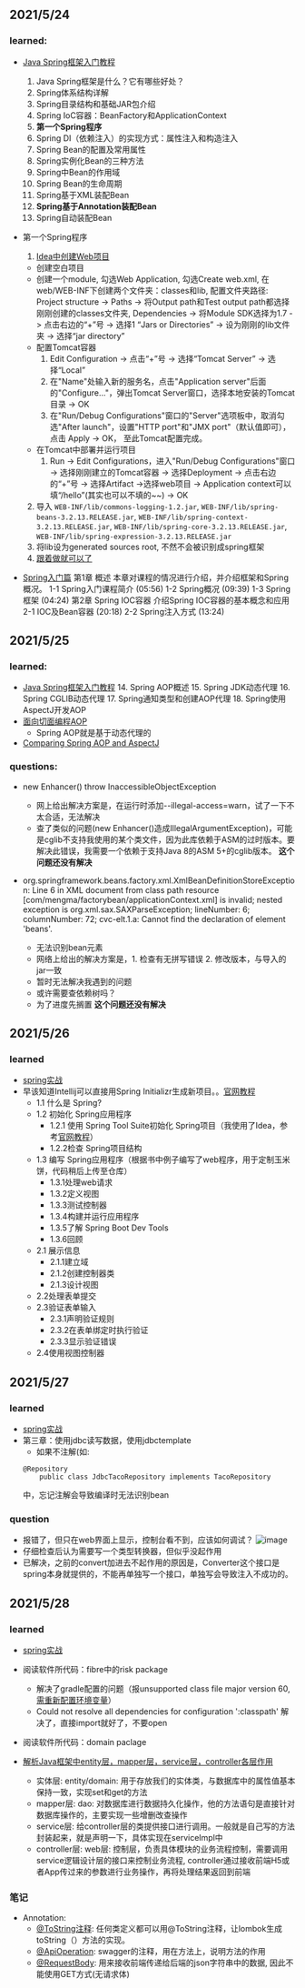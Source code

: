 ## 2021/5/24

### learned:

* [Java Spring框架入门教程](http://c.biancheng.net/spring/)
  1. Java Spring框架是什么？它有哪些好处？
  2. Spring体系结构详解
  3. Spring目录结构和基础JAR包介绍
  4. Spring IoC容器：BeanFactory和ApplicationContext
  5. **第一个Spring程序**
  6. Spring DI（依赖注入）的实现方式：属性注入和构造注入
  7. Spring Bean的配置及常用属性
  8. Spring实例化Bean的三种方法
  9. Spring中Bean的作用域
  10. Spring Bean的生命周期
  11. Spring基于XML装配Bean
  12. **Spring基于Annotation装配Bean**
  13. Spring自动装配Bean
 
* 第一个Spring程序
  1. [Idea中创建Web项目](https://www.cnblogs.com/yangyquin/p/5285272.html)
    - 创建空白项目
    - 创建一个module, 勾选Web Application, 勾选Create web.xml, 在web/WEB-INF下创建两个文件夹：classes和lib, 配置文件夹路径: Project structure -> Paths -> 将Output path和Test output path都选择刚刚创建的classes文件夹, Dependencies ->  将Module SDK选择为1.7 -> 点击右边的“+”号  -> 选择1 “Jars or Directories” -> 设为刚刚的lib文件夹 -> 选择“jar directory”
    - 配置Tomcat容器
      1. Edit Configuration -> 点击“+”号 -> 选择“Tomcat Server” -> 选择“Local”
      2. 在"Name"处输入新的服务名，点击"Application server"后面的"Configure..."，弹出Tomcat Server窗口，选择本地安装的Tomcat目录 -> OK 
      3. 在"Run/Debug Configurations"窗口的"Server"选项板中，取消勾选"After launch"，设置"HTTP port"和"JMX port"（默认值即可），点击 Apply -> OK， 至此Tomcat配置完成。
    - 在Tomcat中部署并运行项目 
      1. Run -> Edit Configurations，进入"Run/Debug Configurations"窗口 -> 选择刚刚建立的Tomcat容器 -> 选择Deployment -> 点击右边的“+”号 -> 选择Artifact ->选择web项目 -> Application context可以填“/hello”(其实也可以不填的~~) -> OK

  2. 导入 `WEB-INF/lib/commons-logging-1.2.jar`, `WEB-INF/lib/spring-beans-3.2.13.RELEASE.jar`, `WEB-INF/lib/spring-context-3.2.13.RELEASE.jar`, `WEB-INF/lib/spring-core-3.2.13.RELEASE.jar`, `WEB-INF/lib/spring-expression-3.2.13.RELEASE.jar`
  3. 将lib设为generated sources root, 不然不会被识别成spring框架
  4. [跟着做就可以了](http://c.biancheng.net/view/4251.html)

* [Spring入门篇](https://www.imooc.com/learn/196)
第1章 概述
本章对课程的情况进行介绍，并介绍框架和Spring概况。
 1-1 Spring入门课程简介 (05:56)
 1-2 Spring概况 (09:39)
 1-3 Spring框架 (04:24)
第2章 Spring IOC容器
介绍Spring IOC容器的基本概念和应用
 2-1 IOC及Bean容器 (20:18)
 2-2 Spring注入方式 (13:24)


## 2021/5/25

### learned:

* [Java Spring框架入门教程](http://c.biancheng.net/spring/)
  14. Spring AOP概述
  15. Spring JDK动态代理
  16. Spring CGLlB动态代理
  17. Spring通知类型和创建AOP代理
  18. Spring使用AspectJ开发AOP
* [面向切面编程AOP](https://www.zhihu.com/question/24863332)
  - Spring AOP就是基于动态代理的
* [Comparing Spring AOP and AspectJ](https://www.baeldung.com/spring-aop-vs-aspectj)



### questions:
* new Enhancer() throw InaccessibleObjectException
  - 网上给出解决方案是，在运行时添加--illegal-access=warn，试了一下不太合适，无法解决
  - 查了类似的问题(new Enhancer()造成IllegalArgumentException)，可能是cglib不支持我使用的某个类文件，因为此库依赖于ASM的过时版本。要解决此错误，我需要一个依赖于支持Java 8的ASM 5+的cglib版本。
  **这个问题还没有解决**
  
* org.springframework.beans.factory.xml.XmlBeanDefinitionStoreException: Line 6 in XML document from class path resource [com/mengma/factorybean/applicationContext.xml] is invalid; nested exception is org.xml.sax.SAXParseException; lineNumber: 6; columnNumber: 72; cvc-elt.1.a: Cannot find the declaration of element 'beans'.
  - 无法识别bean元素
  - 网络上给出的解决方案是，1. 检查有无拼写错误 2. 修改版本，与导入的jar一致
  - 暂时无法解决我遇到的问题
  - 或许需要查依赖树吗？
  - 为了进度先搁置
  **这个问题还没有解决**


## 2021/5/26
### learned
* [spring实战](https://potoyang.gitbook.io/spring-in-action-v5/)
* 早该知道Intellij可以直接用Spring Initializr生成新项目。。[官网教程](https://www.jetbrains.com/help/idea/spring-boot.html)
  - 1.1 什么是 Spring?
  - 1.2 初始化 Spring应用程序
      - 1.2.1 使用 Spring Tool Suite初始化 Spring项目（我使用了Idea，参考[官网教程](https://www.jetbrains.com/help/idea/spring-boot.html)）
      - 1.2.2检查 Spring项目结构
  - 1.3 编写 Spring应用程序（根据书中例子编写了web程序，用于定制玉米饼，代码稍后上传至仓库）
      - 1.3.1处理web请求
      - 1.3.2定义视图
      - 1.3.3测试控制器
      - 1.3.4构建并运行应用程序
      - 1.3.5了解 Spring Boot Dev Tools
      - 1.3.6回顾
  - 2.1 展示信息
      - 2.1.1建立域
      - 2.1.2创建控制器类
      - 2.1.3设计视图
   - 2.2处理表单提交
   - 2.3验证表单输入
      - 2.3.1声明验证规则
      - 2.3.2在表单绑定时执行验证
      - 2.3.3显示验证错误
   - 2.4使用视图控制器


## 2021/5/27
### learned
* [spring实战](https://potoyang.gitbook.io/spring-in-action-v5/)
* 第三章：使用jdbc读写数据，使用jdbctemplate
  - 如果不注解(如:
  ```
  @Repository
      public class JdbcTacoRepository implements TacoRepository
  ```
     中，忘记注解会导致编译时无法识别bean
     
### question
* 报错了，但只在web界面上显示，控制台看不到，应该如何调试？
  ![image](https://user-images.githubusercontent.com/48537562/119805025-e295ff00-beae-11eb-9aa5-4bab379361b9.png)
* 仔细检查后认为需要写一个类型转换器，但似乎没起作用
* 已解决，之前的convert加进去不起作用的原因是，Converter这个接口是spring本身就提供的，不能再单独写一个接口，单独写会导致注入不成功的。
    
## 2021/5/28
### learned
* [spring实战](https://potoyang.gitbook.io/spring-in-action-v5/)
* 阅读软件所代码：fibre中的risk package
  - 解决了gradle配置的问题（报unsupported class file major version 60, [需重新配置环境变量](https://stackoverflow.com/a/67583836/16055099)）
  - Could not resolve all dependencies for configuration ':classpath' 解决了，直接import就好了，不要open
* 阅读软件所代码：domain paclage

* [解析Java框架中entity层，mapper层，service层，controller各层作用](https://blog.csdn.net/u011095110/article/details/86088976)
  - 实体层: entity/domain: 用于存放我们的实体类，与数据库中的属性值基本保持一致，实现set和get的方法
  - mapper层: dao: 对数据库进行数据持久化操作，他的方法语句是直接针对数据库操作的，主要实现一些增删改查操作
  - service层: 给controller层的类提供接口进行调用。一般就是自己写的方法封装起来，就是声明一下，具体实现在serviceImpl中
  - controller层: web层: 控制层，负责具体模块的业务流程控制，需要调用service逻辑设计层的接口来控制业务流程, controller通过接收前端H5或者App传过来的参数进行业务操作，再将处理结果返回到前端

### 笔记
* Annotation:
  - [@ToString注释](https://blog.csdn.net/amoscn/article/details/86558018): 任何类定义都可以用@ToString注释，让lombok生成toString（）方法的实现。
  - [@ApiOperation](https://docs.swagger.io/swagger-core/v1.5.0/apidocs/io/swagger/annotations/ApiOperation.html): swagger的注释，用在方法上，说明方法的作用
  - [@RequestBody](https://docs.spring.io/spring-framework/docs/current/javadoc-api/org/springframework/web/bind/annotation/RequestBody.html): 用来接收前端传递给后端的json字符串中的数据, 因此不能使用GET方式(无请求体)
